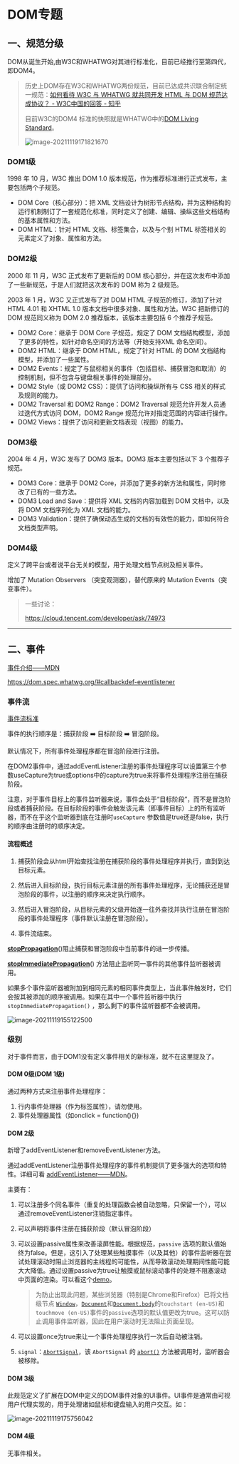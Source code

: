 # DOM专题





## 一、规范分级

DOM从诞生开始,由W3C和WHATWG对其进行标准化，目前已经推行至第四代，即DOM4。

> 历史上DOM存在W3C和WHATWG两份规范，目前已达成共识联合制定统一规范：[如何看待 W3C 与 WHATWG 就共同开发 HTML 与 DOM 规范达成协议？ - W3C中国的回答 - 知乎](https://www.zhihu.com/question/327705039/answer/705161602)
>
> 目前W3C的DOM4 标准的快照就是WHATWG中的[DOM Living Standard](https://dom.spec.whatwg.org/)。
>
> ![image-20211119171821670](https://gitee.com/ChanningGit/image-hosting/raw/master/images/image-20211119171821670.png)
>
> 



### DOM1级

1998 年 10 月，W3C 推出 DOM 1.0 版本规范，作为推荐标准进行正式发布，主要包括两个子规范。

- DOM Core（核心部分）：把 XML 文档设计为树形节点结构，并为这种结构的运行机制制订了一套规范化标准，同时定义了创建、编辑、操纵这些文档结构的基本属性和方法。
- DOM HTML：针对 HTML 文档、标签集合，以及与个别 HTML 标签相关的元素定义了对象、属性和方法。

### DOM2级

2000 年 11 月，W3C 正式发布了更新后的 DOM 核心部分，并在这次发布中添加了一些新规范，于是人们就把这次发布的 DOM 称为 2 级规范。

2003 年 1 月，W3C 又正式发布了对 DOM HTML 子规范的修订，添加了针对 HTML 4.01 和 XHTML 1.0 版本文档中很多对象、属性和方法。W3C 把新修订的 DOM 规范同义称为 DOM 2.0 推荐版本，该版本主要包括 6 个推荐子规范。

- DOM2 Core：继承于 DOM Core 子规范，规定了 DOM 文档结构模型，添加了更多的特性，如针对命名空间的方法等（开始支持XML 命名空间）。
- DOM2 HTML：继承于 DOM HTML，规定了针对 HTML 的 DOM 文档结构模型，并添加了一些属性。
- DOM2 Events：规定了与鼠标相关的事件（包括目标、捕获冒泡和取消）的控制机制，但不包含与键盘相关事件的处理部分。
- DOM2 Style（或 DOM2 CSS）：提供了访问和操纵所有与 CSS 相关的样式及规则的能力。
- DOM2 Traversal 和 DOM2 Range：DOM2 Traversal 规范允许开发人员通过迭代方式访问 DOM，DOM2 Range 规范允许对指定范围的内容进行操作。
- DOM2 Views：提供了访问和更新文档表现（视图）的能力。

### DOM3级



2004 年 4 月，W3C 发布了 DOM3 版本。DOM3 版本主要包括以下 3 个推荐子规范。

- DOM3 Core：继承于 DOM2 Core，并添加了更多的新方法和属性，同时修改了已有的一些方法。
- DOM3 Load and Save：提供将 XML 文档的内容加载到 DOM 文档中，以及将 DOM 文档序列化为 XML 文档的能力。
- DOM3 Validation：提供了确保动态生成的文档的有效性的能力，即如何符合文档类型声明。

### DOM4级

定义了跨平台或者说平台无关的模型，用于处理文档节点树及相关事件。

增加了 Mutation Observers （突变观测器），替代原来的 Mutation Events（突变事件）。



> 一些讨论：
>
> https://cloud.tencent.com/developer/ask/74973
>
> 

____



## 二、事件

[事件介绍——MDN](https://developer.mozilla.org/zh-CN/docs/Learn/JavaScript/Building_blocks/Events)

https://dom.spec.whatwg.org/#callbackdef-eventlistener



### 事件流

[事件流标准](https://www.w3.org/TR/DOM-Level-3-Events/#event-flow)

事件的执行顺序是：捕获阶段 ➡️ 目标阶段 ➡️ 冒泡阶段。

默认情况下，所有事件处理程序都在冒泡阶段进行注册。

在DOM2事件中，通过addEventListener注册的事件处理程序可以设置第三个参数useCapture为true或options中的capture为true来将事件处理程序注册在捕获阶段。

注意，对于事件目标上的事件监听器来说，事件会处于“目标阶段”，而不是冒泡阶段或者捕获阶段。在目标阶段的事件会触发该元素（即事件目标）上的所有监听器，而不在乎这个监听器到底在注册时`useCapture` 参数值是true还是false，执行的顺序由注册时的顺序决定。



#### 流程概述

1. 捕获阶段会从html开始查找注册在捕获阶段的事件处理程序并执行，直到到达目标元素。

2. 然后进入目标阶段，执行目标元素注册的所有事件处理程序，无论捕获还是冒泡阶段的事件，以注册的顺序来决定执行顺序。

3. 然后进入冒泡阶段，从目标元素的父级开始逐一往外查找并执行注册在冒泡阶段的事件处理程序（事件默认注册在冒泡阶段）。

4. 事件流结束。



**[stopPropagation](https://developer.mozilla.org/zh-CN/docs/Web/API/Event/stopPropagation)**()阻止捕获和冒泡阶段中当前事件的进一步传播。



**[stopImmediatePropagation](https://developer.mozilla.org/zh-CN/docs/Web/API/Event/stopImmediatePropagation)**() 方法阻止监听同一事件的其他事件监听器被调用。

如果多个事件监听器被附加到相同元素的相同事件类型上，当此事件触发时，它们会按其被添加的顺序被调用。如果在其中一个事件监听器中执行 `stopImmediatePropagation()` ，那么剩下的事件监听器都不会被调用。



![image-20211119155122500](https://gitee.com/ChanningGit/image-hosting/raw/master/images/image-20211119155122500.png)





### 级别

对于事件而言，由于DOM1没有定义事件相关的新标准，就不在这里提及了。

#### DOM 0级(DOM 1级)

通过两种方式来注册事件处理程序：

1. 行内事件处理器（作为标签属性），请勿使用。
2. 事件处理器属性（如onclick = function(){})

#### DOM 2级

新增了addEventListener和removeEventListener方法。

通过addEventListener注册事件处理程序的事件机制提供了更多强大的选项和特性。详细可看 [addEventListener——MDN](https://developer.mozilla.org/zh-CN/docs/Web/API/EventTarget/addEventListener)。

主要有：

1. 可以注册多个同名事件（重复的处理函数会被自动忽略，只保留一个），可以通过removeEventListener注销指定事件。

2. 可以声明将事件注册在捕获阶段（默认冒泡阶段）

3. 可以设置passive属性来改善滚屏性能。根据规范，`passive` 选项的默认值始终为false。但是，这引入了处理某些触摸事件（以及其他）的事件监听器在尝试处理滚动时阻止浏览器的主线程的可能性，从而导致滚动处理期间性能可能大大降低。通过设置passive为true让触摸或鼠标滚动事件的处理不阻塞滚动中页面的渲染。可以看这个[demo](https://developers.google.com/web/updates/2016/06/passive-event-listeners)。

   > 为防止出现此问题，某些浏览器（特别是Chrome和Firefox）已将文档级节点 [`Window`](https://developer.mozilla.org/zh-CN/docs/Web/API/Window)，[`Document`](https://developer.mozilla.org/zh-CN/docs/Web/API/Document)和[`Document.body`](https://developer.mozilla.org/zh-CN/docs/Web/API/Document/body)的`touchstart (en-US)`和`touchmove (en-US)`事件的`passive`选项的默认值更改为true。这可以防止调用事件监听器，因此在用户滚动时无法阻止页面呈现。

4. 可以设置once为true来让一个事件处理程序执行一次后自动被注销。

5. `signal`：[`AbortSignal`](https://developer.mozilla.org/zh-CN/docs/Web/API/AbortSignal)，该 `AbortSignal` 的 [`abort()`](https://developer.mozilla.org/zh-CN/docs/Web/API/AbortController/abort) 方法被调用时，监听器会被移除。

#### DOM 3级

此规范定义了扩展在DOM中定义的DOM事件对象的UI事件。UI事件是通常由可视用户代理实现的，用于处理诸如鼠标和键盘输入的用户交互。如：

![image-20211119175756042](https://gitee.com/ChanningGit/image-hosting/raw/master/images/image-20211119175756042.png)

#### DOM 4级

无事件相关。







